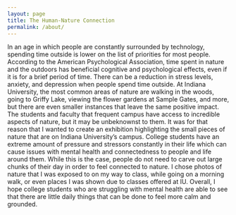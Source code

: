 ```yaml
---
layout: page
title: The Human-Nature Connection
permalink: /about/
---
```

In an age in which people are constantly surrounded by technology, spending time outside is lower on the list of priorities for most people. According to the American Psychological Association, time spent in nature and the outdoors has beneficial cognitive and psychological effects, even if it is for a brief period of time. There can be a reduction in stress levels, anxiety, and depression when people spend time outside. At Indiana University, the most common areas of nature are walking in the woods, going to Griffy Lake, viewing the flower gardens at Sample Gates, and more, but there are even smaller instances that leave the same positive impact. 
The students and faculty that frequent campus have access to incredible aspects of nature, but it may be unbeknownst to them. It was for that reason that I wanted to create an exhibition highlighting the small pieces of nature that are on Indiana University’s campus. College students have an extreme amount of pressure and stressors constantly in their life which can cause issues with mental health and connectedness to people and life around them. While this is the case,  people do not need to carve out large chunks of their day in order to feel connected to nature. I chose photos of nature that I was exposed to on my way to class, while going on a morning walk, or even places I was shown due to classes offered at IU. 
Overall, I hope college students who are struggling with mental health are able to see that there are little daily things that can be done to feel more calm and grounded. 

